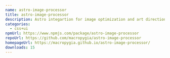 ```yaml
---
name: astro-image-processor
title: astro-image-processor
description: Astro integartion for image optimization and art direction for static builds
categories:
  - css+ui
npmUrl: https://www.npmjs.com/package/astro-image-processor
repoUrl: https://github.com/macropygia/astro-image-processor
homepageUrl: https://macropygia.github.io/astro-image-processor/
downloads: 15
---
```

